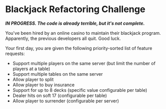 # Blackjack Refactoring Challenge #

**_IN PROGRESS.  The code is already terrible, but it's not complete._**

You've been hired by an online casino to maintain their blackjack program.
Apparently, the previous developers all quit.  Good luck.

Your first day, you are given the following priority-sorted list of feature
requests:

- Support multiple players on the same server (but limit the number of players
  at a table)
- Support multiple tables on the same server
- Allow player to split
- Allow player to buy insurance
- Support for up to 8 decks (specific value configurable per table)
- Dealer hits on soft 17 (configurable per table)
- Allow player to surrender (configurable per server)

